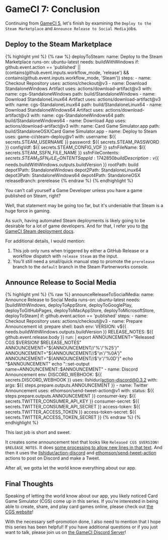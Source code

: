 # GameCI 7: Conclusion

Continuing from [GameCI 5](gameci-5_windows.html), let's finish by examining the `Deploy to the Steam Marketplace` and `Announce Release to Social Media` jobs.

## Deploy to the Steam Marketplace

{% highlight yml %}
{% raw %}
  deployToSteam:
    name: Deploy to the Steam Marketplace
    runs-on: ubuntu-latest
    needs:  buildWithWindows
    if: github.event.action == 'published' || (contains(github.event.inputs.workflow_mode, 'release') && contains(github.event.inputs.workflow_mode, 'Steam'))
    steps:
      - name: Checkout Repository
        uses: actions/checkout@v3
      - name: Download StandaloneWindows Artifact
        uses: actions/download-artifact@v3
        with:
          name: cgs-StandaloneWindows
          path: build/StandaloneWindows
      - name: Download StandaloneLinux64 Artifact
        uses: actions/download-artifact@v3
        with:
          name: cgs-StandaloneLinux64
          path: build/StandaloneLinux64
      - name: Download StandaloneWindows64 Artifact
        uses: actions/download-artifact@v3
        with:
          name: cgs-StandaloneWindows64
          path: build/StandaloneWindows64
      - name: Download App
        uses: actions/download-artifact@v3
        with:
          name: Card Game Simulator.app
          path: build/StandaloneOSX/Card Game Simulator.app
      - name: Deploy to Steam
        uses: game-ci/steam-deploy@v1
        with:
          username: ${{ secrets.STEAM_USERNAME }}
          password:  ${{ secrets.STEAM_PASSWORD }}
          configVdf: ${{ secrets.STEAM_CONFIG_VDF }}
          ssfnFileName: ${{ secrets.STEAM_SSFN_FILE_NAME }}
          ssfnFileContents: ${{ secrets.STEAM_SSFN_FILE_CONTENTS }}
          appId: 1742850
          buildDescription: v${{ needs.buildWithWindows.outputs.buildVersion }}
          rootPath: build
          depot1Path: StandaloneWindows
          depot2Path: StandaloneLinux64
          depot3Path: StandaloneWindows64
          depot4Path: StandaloneOSX
          releaseBranch: prerelease
{% endraw %}
{% endhighlight %}

You can't call yourself a Game Developer unless you have a game published on Steam, right?

Well, that statement may be going too far, but it's undeniable that Steam is a huge force in gaming.

As such, having automated Steam deployments is likely going to be desirable for a lot of game developers.
And for that, I refer you to [the GameCI Steam deployment docs](https://game.ci/docs/github/deployment/steam).

For additional details, I would mention:
1. This job only runs when triggered by either a GitHub Release or a workflow dispatch with `release Steam` as the input.
2. You'll still need a small/quick manual step to promote the `prerelease` branch to the `default` branch in the Steam Partnerworks console.

## Announce Release to Social Media

{% highlight yml %}
{% raw %}
  announceReleaseToSocialMedia:
    name: Announce Release to Social Media
    runs-on: ubuntu-latest
    needs: [buildWithWindows, deployToAppStore, deployToGooglePlay, deployToGitHubPages, deployToMacAppStore, deployToMicrosoftStore, deployToSteam]
    if: github.event.action == 'published'
    steps:
      - name: Checkout Repository
        uses: actions/checkout@v3
      - name: Prepare Announcement
        id: prepare
        shell: bash
        env:
          VERSION: v${{ needs.buildWithWindows.outputs.buildVersion }}
          RELEASE_NOTES: ${{ github.event.release.body }}
        run: |
          export ANNOUNCEMENT="Released CGS $VERSION! $RELEASE_NOTES"
          ANNOUNCEMENT="${ANNOUNCEMENT//'%'/'%25'}"
          ANNOUNCEMENT="${ANNOUNCEMENT//$'\n'/'%0A'}"
          ANNOUNCEMENT="${ANNOUNCEMENT//$'\r'/'%0D'}"
          echo "$ANNOUNCEMENT"
          echo "::set-output name=ANNOUNCEMENT::$ANNOUNCEMENT"
      - name: Discord Announcement
        env:
          DISCORD_WEBHOOK: ${{ secrets.DISCORD_WEBHOOK }}
        uses: Ilshidur/action-discord@0.3.2
        with:
          args: ${{ steps.prepare.outputs.ANNOUNCEMENT }}
      - name: Twitter Announcement
        uses: ethomson/send-tweet-action@v1
        with:
          status: ${{ steps.prepare.outputs.ANNOUNCEMENT }}
          consumer-key: ${{ secrets.TWITTER_CONSUMER_API_KEY }}
          consumer-secret: ${{ secrets.TWITTER_CONSUMER_API_SECRET }}
          access-token: ${{ secrets.TWITTER_ACCESS_TOKEN }}
          access-token-secret: ${{ secrets.TWITTER_ACCESS_TOKEN_SECRET }}
{% endraw %}
{% endhighlight %}

This last job is short and sweet.

It creates some announcement text that looks like `Released CGS $VERSION! $RELEASE_NOTES`.
It does [some processing to allow new lines in that text](https://trstringer.com/github-actions-multiline-strings/).
And then it uses the [Ilshidur/action-discord](https://github.com/Ilshidur/action-discord) and [ethomson/send-tweet-action](https://github.com/marketplace/actions/send-tweet-action) actions to post on Discord and make a Tweet.

After all, we gotta let the world know everything about our app. 

## Final Thoughts

Speaking of letting the world know about our app, you likely noticed Card Game Simulator (CGS) come up in this series.
If you're interested in being able to create, share, and play card games online, please check out [the CGS website](https://www.cardgamesimulator.com/)!

With the necessary self-promotion done, I also need to mention that I hope this series has been helpful!
If you have additional questions or if you just want to talk, please join us on [the GameCI Discord Server](https://game.ci/discord)!
